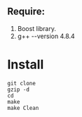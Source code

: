 ## Require:
1. Boost library.
2. g++ --version 4.8.4

# Install

```
git clone
gzip -d 
cd 
make
make Clean
```

